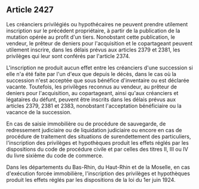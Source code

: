 Article 2427
----
Les créanciers privilégiés ou hypothécaires ne peuvent prendre utilement
inscription sur le précédent propriétaire, à partir de la publication de la
mutation opérée au profit d'un tiers. Nonobstant cette publication, le vendeur,
le prêteur de deniers pour l'acquisition et le copartageant peuvent utilement
inscrire, dans les délais prévus aux articles 2379 et 2381, les privilèges qui
leur sont conférés par l'article 2374.

L'inscription ne produit aucun effet entre les créanciers d'une succession si
elle n'a été faite par l'un d'eux que depuis le décès, dans le cas où la
succession n'est acceptée que sous bénéfice d'inventaire ou est déclarée
vacante. Toutefois, les privilèges reconnus au vendeur, au prêteur de deniers
pour l'acquisition, au copartageant, ainsi qu'aux créanciers et légataires du
défunt, peuvent être inscrits dans les délais prévus aux articles 2379, 2381 et
2383, nonobstant l'acceptation bénéficiaire ou la vacance de la succession.

En cas de saisie immobilière ou de procédure de sauvegarde, de redressement
judiciaire ou de liquidation judiciaire ou encore en cas de procédure de
traitement des situations de surendettement des particuliers, l'inscription des
privilèges et hypothèques produit les effets réglés par les dispositions du code
de procédure civile et par celles des titres II, III ou IV du livre sixième du
code de commerce.

Dans les départements du Bas-Rhin, du Haut-Rhin et de la Moselle, en cas
d'exécution forcée immobilière, l'inscription des privilèges et hypothèques
produit les effets réglés par les dispositions de la loi du 1er juin 1924.
